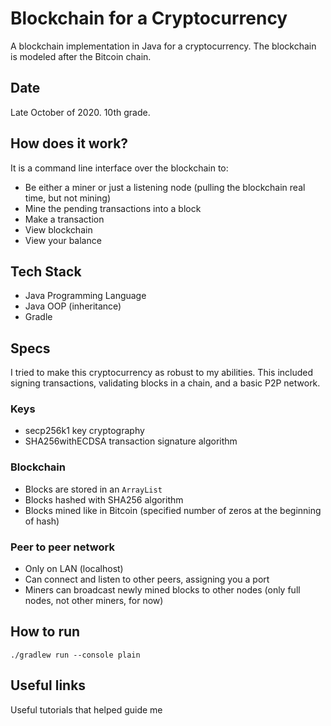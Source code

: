 # Blockchain for a Cryptocurrency

A blockchain implementation in Java for a cryptocurrency. The blockchain is modeled after the Bitcoin chain.

## Date

Late October of 2020. 10th grade.

## How does it work?

It is a command line interface over the blockchain to:

- Be either a miner or just a listening node (pulling the blockchain real time, but not mining)
- Mine the pending transactions into a block
- Make a transaction
- View blockchain
- View your balance

## Tech Stack

- Java Programming Language
- Java OOP (inheritance)
- Gradle

## Specs

I tried to make this cryptocurrency as robust to my abilities. This included signing transactions, validating blocks in a chain, and a basic P2P network.

### Keys

- secp256k1 key cryptography
- SHA256withECDSA transaction signature algorithm

### Blockchain

- Blocks are stored in an `ArrayList`
- Blocks hashed with SHA256 algorithm
- Blocks mined like in Bitcoin (specified number of zeros at the beginning of hash)

### Peer to peer network

- Only on LAN (localhost)
- Can connect and listen to other peers, assigning you a port
- Miners can broadcast newly mined blocks to other nodes (only full nodes, not other miners, for now)

## How to run

`./gradlew run --console plain`

## Useful links

Useful tutorials that helped guide me 